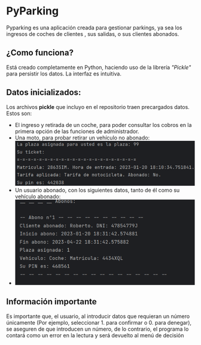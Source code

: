 # PyParking

Pyparking es una aplicación creada para gestionar parkings, ya sea los ingresos de coches de clientes , sus salidas, o sus clientes abonados.

## ¿Como funciona?

Está creado completamente en Python, haciendo uso de la librería *"Pickle"* para persistir los datos.
La interfaz es intuitiva.

## Datos inicializados:

Los archivos **pickle** que incluyo en el repositorio traen precargados datos. Estos son:

- El ingreso y retirada de un coche, para poder consultar los cobros en la primera opción de las funciones de administrador.
- Una moto, para probar retirar un vehículo no abonado:
  ![Imagen con los datos de la moto](https://raw.githubusercontent.com/TrayZNix/PyParking/main/imagenes/moto_1.png)
- Un usuario abonado, con los siguientes datos, tanto de él como su vehículo abonado:
- ![Datos del usuario abonado](https://raw.githubusercontent.com/TrayZNix/PyParking/main/imagenes/abono_1.png)

## Información importante

Es importante que, el usuario, al introducir datos que requieran un número únicamente (Por ejemplo, seleccionar 1. para confirmar o 0. para denegar), se aseguren de que introducen un número, de lo contrario, el programa lo contará como un error en la lectura y será devuelto al menú de decisión

